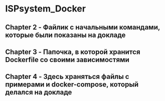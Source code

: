# ISPsystem_Docker

## Chapter 2 - Файлик с начальными командами, которые были показаны на докладе

## Chapter 3 - Папочка, в которой хранится Dockerfile со своими зависимостями

## Chapter 4 - Здесь храняться файлы с примерами и docker-compose, который делался на докладе